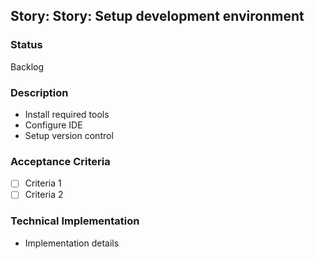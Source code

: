 ## Story: Story: Setup development environment

### Status

Backlog

### Description

- Install required tools
- Configure IDE
- Setup version control

### Acceptance Criteria

- [ ] Criteria 1
- [ ] Criteria 2

### Technical Implementation

- Implementation details


